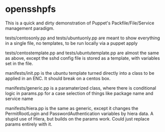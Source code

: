 opensshpfs
==========

This is a quick and dirty demonstration of Puppet's Packfile/File/Service management paradigm.

tests/centosonly.pp and tests/ubuntuonly.pp are meant to show everything in a single file, no templates, to be run locally via a puppet apply

tests/centostemplate.pp and tests/ubuntutemplate.pp are almost the same as above, except the sshd config file is stored as a template, with variables set in the file.

manifests/init.pp is the ubuntu template turned directly into a class to be applied in an ENC. It should break on a centos box.

manifests/generic.pp is a paramaterized class, where there is conditional logic in params.pp for a case selection of things like package name and service name

manifests/hiera.pp is the same as generic, except it changes the PermitRootLogin and PasswordAuthentication variables by hiera data. A stupid use of Hiera, but builds on the params work. Could just replace params entirely with it.
